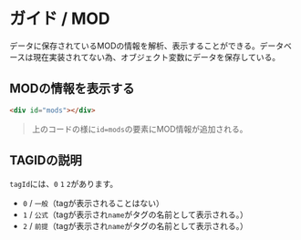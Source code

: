 # ガイド / MOD
データに保存されているMODの情報を解析、表示することができる。データベースは現在実装されてない為、オブジェクト変数にデータを保存している。

## MODの情報を表示する
```html
<div id="mods"></div>
```
> 上のコードの様に```id=mods```の要素にMOD情報が追加される。

## TAGIDの説明
```tagId```には、```0``` ```1``` ```2```があります。
- ```0``` / ```一般```（tagが表示されることはない）
- ```1``` / ```公式```（tagが表示され```name```がタグの名前として表示される。）
- ```2``` / ```前提```（tagが表示され```name```がタグの名前として表示される。）